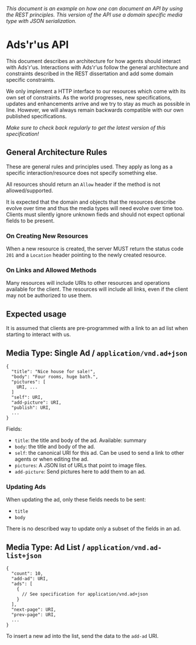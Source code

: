 _This document is an example on how one can document an API by using
the REST principles. This version of the API use a domain specific
media type with JSON serialization._

Ads'r'us API
============

This document describes an architecture for how agents should interact
with Ads'r'us. Interactions with Ads'r'us follow the general
architecture and constraints described in the REST dissertation and
add some domain specific constraints.

We only implement a HTTP interface to our resources which come with
its own set of constraints. As the world progresses, new
specifications, updates and enhancements arrive and we try to stay as
much as possible in line. However, we will always remain backwards
compatible with our own published specifications.

*Make sure to check back regularly to get the latest version of this
specification!*

General Architecture Rules
--------------------------

These are general rules and principles used. They apply as long as a
specific interaction/resource does not specify something else.

All resources should return an `Allow` header if the method is not
allowed/supported.

It is expected that the domain and objects that the resources describe
evolve over time and thus the media types will need evolve over time
too. Clients must silently ignore unknown fieds and should not expect
optional fields to be present.

### On Creating New Resources

When a new resource is created, the server MUST return the status code
`201` and a `Location` header pointing to the newly created resource.

### On Links and Allowed Methods

Many resources will include URIs to other resources and operations
available for the client. The resources will include all links, even
if the client may not be authorized to use them.

Expected usage
--------------

It is assumed that clients are pre-programmed with a link to an ad
list when starting to interact with us.

Media Type: Single Ad / `application/vnd.ad+json`
-------------------------------------------------

~~~ {.json}
{
  "title": "Nice house for sale!",
  "body": "Four rooms, huge bath.",
  "pictures": [
    URI, ...
  ]
  "self": URI,
  "add-picture": URI,
  "publish": URI,
  ...
}
~~~

Fields:

* `title`: the title and body of the ad. Available: summary
* `body`: the title and body of the ad.
* `self`: the canonical URI for this ad. Can be used to send a
  link to other agents or when editing the ad.
* `pictures`: A JSON list of URLs that point to image files.
* `add-picture`: Send pictures here to add them to an ad.
  
### Updating Ads

When updating the ad, only these fields needs to be sent:

* `title`
* `body`

There is no described way to update only a subset of the fields in an
ad.

Media Type: Ad List / `application/vnd.ad-list+json`
----------------------------------------------------

~~~ {.json}
{
  "count": 10,
  "add-ad": URI,
  "ads": [
    {
      // See specification for application/vnd.ad+json
    }
  ],
  "next-page": URI,
  "prev-page": URI,
  ...
}
~~~

To insert a new ad into the list, send the data to the `add-ad` URI.
